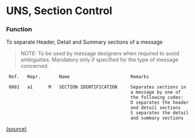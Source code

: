 # UNS, Section Control

### Function

To separate Header, Detail and Summary sections of a message

> NOTE:   To be used by message designers when required to avoid
ambiguities. Mandatory only if specified for the type of message
concerned.
```
 Ref.   Repr.       Name                       Remarks

 0081   a1      M   SECTION IDENTIFICATION     Separates sections in
                                               a message by one of
                                               the following codes:
                                               D separates the header
                                               and detail sections
                                               S separates the detail
                                               and summary sections
```
[(source)](http://www.unece.org/fileadmin/DAM/trade/edifact/untdid/d422_s.htm#structures)
